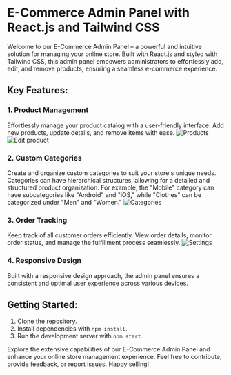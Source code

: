 # E-Commerce Admin Panel with React.js and Tailwind CSS

Welcome to our E-Commerce Admin Panel – a powerful and intuitive solution for managing your online store. Built with React.js and styled with Tailwind CSS, this admin panel empowers administrators to effortlessly add, edit, and remove products, ensuring a seamless e-commerce experience.

## Key Features:

### 1. Product Management
Effortlessly manage your product catalog with a user-friendly interface. Add new products, update details, and remove items with ease.
![Products](https://github.com/rohankapadiya/Ecommerce-admin/assets/111100744/2c413053-82dd-4287-b6cd-529ba706b889)
![Edit product](https://github.com/rohankapadiya/Ecommerce-admin/assets/111100744/5e60fef3-0a89-4d05-a31d-40a56b3c844a)

### 2. Custom Categories
Create and organize custom categories to suit your store's unique needs. Categories can have hierarchical structures, allowing for a detailed and structured product organization. For example, the "Mobile" category can have subcategories like "Android" and "iOS," while "Clothes" can be categorized under "Men" and "Women."
![Categories](https://github.com/rohankapadiya/Ecommerce-admin/assets/111100744/85bf5c66-921c-4824-91cb-178c39158c8f)


### 3. Order Tracking
Keep track of all customer orders efficiently. View order details, monitor order status, and manage the fulfillment process seamlessly.
![Settings](https://github.com/rohankapadiya/Ecommerce-admin/assets/111100744/a21757f6-0287-4f71-a7b3-e0679b6186de)

### 4. Responsive Design
Built with a responsive design approach, the admin panel ensures a consistent and optimal user experience across various devices.

## Getting Started:

1. Clone the repository.
2. Install dependencies with `npm install`.
3. Run the development server with `npm start`.

Explore the extensive capabilities of our E-Commerce Admin Panel and enhance your online store management experience. Feel free to contribute, provide feedback, or report issues. Happy selling!
